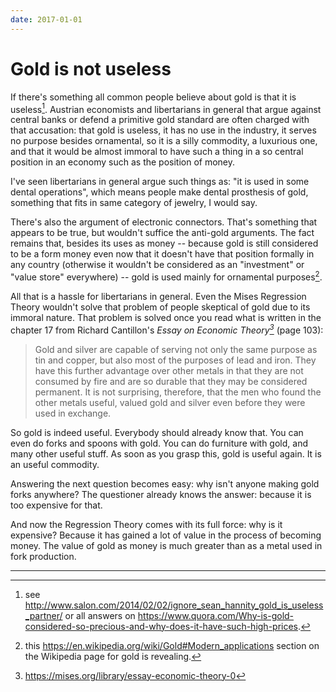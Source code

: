 ```yaml
---
date: 2017-01-01
---
```


# Gold is not useless

If there's something all common people believe about gold is that it is useless[^1]. Austrian economists and libertarians in general that argue against central banks or defend a primitive gold standard are often charged with that accusation: that gold is useless, it has no use in the industry, it serves no purpose besides ornamental, so it is a silly commodity, a luxurious one, and that it would be almost immoral to have such a thing in a so central position in an economy such as the position of money.

I've seen libertarians in general argue such things as: "it is used in some dental operations", which means people make dental prosthesis of gold, something that fits in same category of jewelry, I would say.

There's also the argument of electronic connectors. That's something that appears to be true, but wouldn't suffice the anti-gold arguments. The fact remains that, besides its uses as money -- because gold is still considered to be a form money even now that it doesn't have that position formally in any country (otherwise it wouldn't be considered as an "investment" or "value store" everywhere) -- gold is used mainly for ornamental purposes[^2].

All that is a hassle for libertarians in general. Even the Mises Regression Theory wouldn't solve that problem of people skeptical of gold due to its immoral nature. That problem is solved once you read what is written in the chapter 17 from Richard Cantillon's _Essay on Economic Theory[^3]_ (page 103):

> Gold and silver are capable of serving not only the same purpose as tin and copper, but also most of the purposes of lead and iron. They have this further advantage over other metals in that they are not consumed by fire and are so durable that they may be considered permanent. It is not surprising, therefore, that the men who found the other metals useful, valued gold and silver even before they were used in exchange.

So gold is indeed useful. Everybody should already know that. You can even do forks and spoons with gold. You can do furniture with gold, and many other useful stuff. As soon as you grasp this, gold is useful again. It is an useful commodity.

Answering the next question becomes easy: why isn't anyone making gold forks anywhere? The questioner already knows the answer: because it is too expensive for that.

And now the Regression Theory comes with its full force: why is it expensive? Because it has gained a lot of value in the process of becoming money. The value of gold as money is much greater than as a metal used in fork production.

---

[^1]: see <http://www.salon.com/2014/02/02/ignore_sean_hannity_gold_is_useless_partner/> or all answers on <https://www.quora.com/Why-is-gold-considered-so-precious-and-why-does-it-have-such-high-prices>.
[^2]: this <https://en.wikipedia.org/wiki/Gold#Modern_applications> section on the Wikipedia page for gold is revealing.
[^3]: <https://mises.org/library/essay-economic-theory-0>
